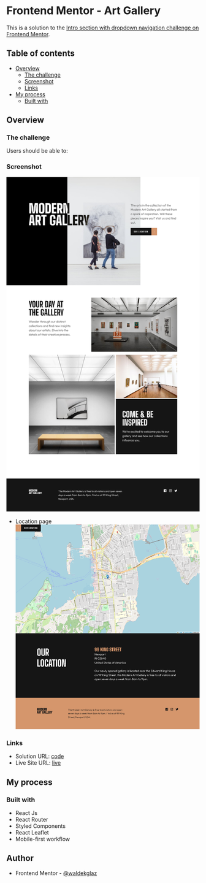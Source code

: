 # Frontend Mentor - Art Gallery

This is a solution to the [Intro section with dropdown navigation challenge on Frontend Mentor](https://www.frontendmentor.io/challenges/art-gallery-website-yVdrZlxyA).

## Table of contents

- [Overview](#overview)
  - [The challenge](#the-challenge)
  - [Screenshot](#screenshot)
  - [Links](#links)
- [My process](#my-process)
  - [Built with](#built-with)

## Overview

### The challenge

Users should be able to:

### Screenshot

![](./Screenshot.png)

- Location page
  ![](./Screenshot-location.png)

### Links

- Solution URL: [code](https://github.com/waldekglaz/art-gallery-FEM)
- Live Site URL: [live](https://art-gallery-wg.netlify.app/)

## My process

### Built with

- React Js
- React Router
- Styled Components
- React Leaflet
- Mobile-first workflow

## Author

- Frontend Mentor - [@waldekglaz](https://www.frontendmentor.io/profile/waldekglaz)

